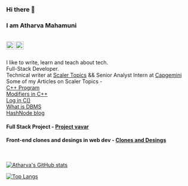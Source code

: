 ### Hi there 👋

### I am Atharva Mahamuni 
</br>
<a href="https://twitter.com/AtharvaMaha">
  <img align="left" alt="Atharva Mahamuni | Twitter" width="22px" src="https://raw.githubusercontent.com/peterthehan/peterthehan/master/assets/twitter.svg" />
</a>

<a href="https://www.linkedin.com/in/atharva-mahamuni-575138179/">
  <img align="left" alt="Atharva's LinkedIN" width="22px" src="https://raw.githubusercontent.com/peterthehan/peterthehan/master/assets/linkedin.svg" />
</a>

</br></br>
I like to write, learn and teach about tech.
</br>
Full-Stack Developer.
</br>
Technical writer at [Scaler Topics](https://scaler.com/topics/) && Senior Analyst Intern at [Capgemini](https://www.linkedin.com/search/results/all/?keywords=capgemini&origin=RICH_QUERY_SUGGESTION&position=0&searchId=87c111d0-27a6-4e77-9add-c334f4eaa60a&sid=-vt)
</br>
Some of my Articles on Scaler Topics - 
</br>
[C++ Program](https://www.scaler.com/topics/basic-programs-in-cpp/)
</br>
[Modifiers in C++](https://www.scaler.com/topics/cpp/modifiers-in-cpp/)
</br>
[Log in C()](https://www.scaler.com/topics/log-in-c/)
</br>
[What is DBMS](https://www.scaler.com/topics/what-is-dbms/)
</br>
[HashNode blog](https://atharvamahamuni.hashnode.dev/)
</br>


#### Full Stack Project - [Project vavar](https://vavar-e-cart-web-client.vercel.app/)

#### Front-end clones and desings in web dev - [Clones and Desings](https://github.com/AtharvaMahamuni/HTML-CSS-Projects) 

<!--
**AtharvaMahamuni/AtharvaMahamuni** is a ✨ _special_ ✨ repository because its `README.md` (this file) appears on your GitHub profile.

Here are some ideas to get you started:

- 🔭 I’m currently working on ...
- 🌱 I’m currently learning ...
- 👯 I’m looking to collaborate on ...
- 🤔 I’m looking for help with ...
- 💬 Ask me about ...
- 📫 How to reach me: ...
- 😄 Pronouns: ...
- ⚡ Fun fact: ...
-->



</br>

[![Atharva's GitHub stats](https://github-readme-stats.vercel.app/api?username=AtharvaMahamuni)](https://github.com/AtharvaMahamuni/github-readme-stats)

[![Top Langs](https://github-readme-stats.vercel.app/api/top-langs/?username=AtharvaMahamuni&layout=compact)](https://github.com/AtharvaMahamuni/github-readme-stats)

